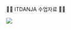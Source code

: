 
🧑‍💻 ITDANJA 수업자료 🧑‍💻

<img src="https://capsule-render.vercel.app/api?type=waving&color=auto&height=300&section=header&text=ITDANJA &fontSize=90" />
